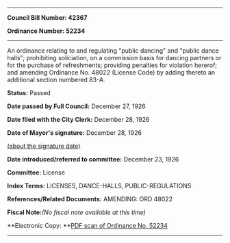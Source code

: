 

********

**Council Bill Number: 42367**
   
**Ordinance Number: 52234**
********

 An ordinance relating to and regulating "public dancing" and "public dance halls"; prohibiting soliciation, on a commission basis for dancing partners or for the purchase of refreshments; providing penalties for violation hererof; and amending Ordinance No. 48022 (License Code) by adding thereto an additional section numbered 83-A.

**Status:** Passed
   
**Date passed by Full Council:** December 27, 1926
   
**Date filed with the City Clerk:** December 28, 1926
   
**Date of Mayor's signature:** December 28, 1926
   
[(about the signature date)](/~public/approvaldate.htm)
   
   
   
**Date introduced/referred to committee:** December 23, 1926
   
**Committee:** License
   
   
**Index Terms:** LICENSES, DANCE-HALLS, PUBLIC-REGULATIONS

**References/Related Documents:** AMENDING: ORD 48022

**Fiscal Note:**_(No fiscal note available at this time)_

**Electronic Copy: **[PDF scan of Ordinance No. 52234](/~archives/Ordinances/Ord_52234.pdf)

********

